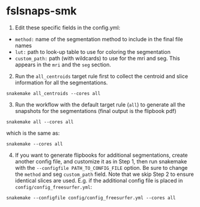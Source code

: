 # fslsnaps-smk


1. Edit these specific fields in the config.yml:

  - `method:` name of the segmentation method to include in the final file names
  - `lut:` path to look-up table to use for coloring the segmentation
  - `custom_path:` path (with wildcards) to use for the mri and seg. This appears in the `mri` and the `seg` section.


2. Run the `all_centroids` target rule first to collect the centroid and slice information for all the segmentations.
    
```
snakemake all_centroids --cores all
```

3. Run the workflow with the default target rule (`all`) to generate all the snapshots for the segmentations (final output is the flipbook pdf)

```
snakemake all --cores all
```
which is the same as:
```
snakemake --cores all
```

4. If you want to generate flipbooks for additional segmentations, create another config file, and customize it as in Step 1, then run 
snakemake with the `--configfile PATH_TO_CONFIG_FILE` option. Be sure to change the `method` and seg `custom_path` field. Note that we skip Step 2 to ensure identical slices are used. E.g. if the additional config file is placed in `config/config_freesurfer.yml`:

```
snakemake --configfile config/config_freesurfer.yml --cores all
```


